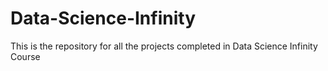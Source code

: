# Data-Science-Infinity
This is the repository for all the projects completed in Data Science Infinity Course 
